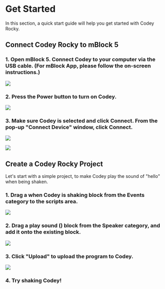# Get Started

In this section, a quick start guide will help you get started with Codey Rocky.

## Connect Codey Rocky to mBlock 5

### 1. Open mBlock 5. Connect Codey to your computer via the USB cable. \(For mBlock App, please follow the on-screen instructions.\)

![](http://docs.makeblock.com/codeyrocky/en/tutorials/2018-12-04-15-06-30.png)

### 2. Press the **Power** button to turn on Codey.

![](http://docs.makeblock.com/codeyrocky/en/tutorials/2018-12-04-15-12-48.png)

### 3. Make sure **Codey** is selected and click **Connect**. From the pop-up "Connect Device" window, click **Connect**.

![](http://docs.makeblock.com/codeyrocky/en/tutorials/2018-12-04-15-27-24.png)

![](http://docs.makeblock.com/codeyrocky/en/tutorials/2018-12-04-15-27-33.png)

## Create a Codey Rocky Project

Let's start with a simple project, to make Codey play the sound of "hello" when being shaken.

### 1. Drag a when Codey is shaking block from the Events category to the scripts area.

![](http://docs.makeblock.com/codeyrocky/en/tutorials/2018-12-04-15-47-37.png)

### 2. Drag a play sound \(\) block from the Speaker category, and add it onto the existing block.

![](http://docs.makeblock.com/codeyrocky/en/tutorials/2018-12-04-15-53-06.png)

### 3. Click "Upload" to upload the program to Codey.

![](http://docs.makeblock.com/codeyrocky/en/tutorials/2018-12-04-15-56-59.png)

### 4. Try shaking Codey!

